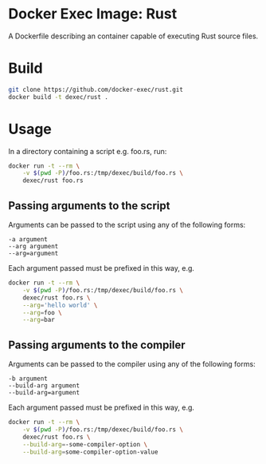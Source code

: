 # Docker Exec Image: Rust

A Dockerfile describing an container capable of executing Rust source files.

# Build

```sh
git clone https://github.com/docker-exec/rust.git
docker build -t dexec/rust .
```

# Usage

In a directory containing a script e.g. foo.rs, run:

```sh
docker run -t --rm \
    -v $(pwd -P)/foo.rs:/tmp/dexec/build/foo.rs \
    dexec/rust foo.rs
```

## Passing arguments to the script

Arguments can be passed to the script using any of the following forms:

```
-a argument
--arg argument
--arg=argument
```

Each argument passed must be prefixed in this way, e.g.

```sh
docker run -t --rm \
    -v $(pwd -P)/foo.rs:/tmp/dexec/build/foo.rs \
    dexec/rust foo.rs \
    --arg='hello world' \
    --arg=foo \
    --arg=bar
```

## Passing arguments to the compiler

Arguments can be passed to the compiler using any of the following forms:

```
-b argument
--build-arg argument
--build-arg=argument
```

Each argument passed must be prefixed in this way, e.g.

```sh
docker run -t --rm \
    -v $(pwd -P)/foo.rs:/tmp/dexec/build/foo.rs \
    dexec/rust foo.rs \
    --build-arg=-some-compiler-option \
    --build-arg=some-compiler-option-value
```
